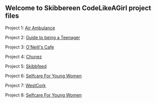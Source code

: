 ## Welcome to Skibbereen CodeLikeAGirl project files


Project 1: [Air Ambulance](https://codelikeagirlvodafoneireland.github.io/Skibbereen/Skibbereen%20-%20Air%20Ambulance/project/index.html)

Project 2: [Guide to being a Teenager](https://codelikeagirlvodafoneireland.github.io/Skibbereen/guide%20to%20being%20a%20teenager%20meme/index.html)

Project 3: [O'Neill's Cafe](https://codelikeagirlvodafoneireland.github.io/Skibbereen/oneillcoffee/index.html)

Project 4: [Chunez](https://codelikeagirlvodafoneireland.github.io/Skibbereen/Chunez/index.html)

Project 5: [Skibbfeed](https://codelikeagirlvodafoneireland.github.io/Skibbereen/Skibbfeed/Website/index.html)

Project 6: [Selfcare For Young Women](https://codelikeagirlvodafoneireland.github.io/Skibbereen/Selfcareforyoungwomen/index.html)

Project 7: [WestCork](https://codelikeagirlvodafoneireland.github.io/Skibbereen/Westcork/index.html)

Project 8: [Selfcare For Young Women](https://codelikeagirlvodafoneireland.github.io/Skibbereen/Aurelia_/aurelia_website.html)

